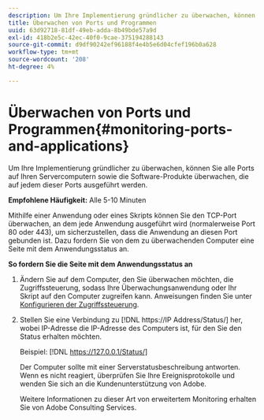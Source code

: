 ```yaml
---
description: Um Ihre Implementierung gründlicher zu überwachen, können Sie alle Ports auf Ihren Servercomputern sowie die Software-Produkte überwachen, die auf jedem dieser Ports ausgeführt werden.
title: Überwachen von Ports und Programmen
uuid: 63d92718-81df-49eb-adda-8b49bde57a9d
exl-id: 418b2e5c-42ec-40f0-9cae-375194288143
source-git-commit: d9df90242ef96188f4e4b5e6d04cfef196b0a628
workflow-type: tm+mt
source-wordcount: '208'
ht-degree: 4%

---
```


# Überwachen von Ports und Programmen{#monitoring-ports-and-applications}

Um Ihre Implementierung gründlicher zu überwachen, können Sie alle Ports auf Ihren Servercomputern sowie die Software-Produkte überwachen, die auf jedem dieser Ports ausgeführt werden.

**Empfohlene Häufigkeit:** Alle 5-10 Minuten

Mithilfe einer Anwendung oder eines Skripts können Sie den TCP-Port überwachen, an dem jede Anwendung ausgeführt wird (normalerweise Port 80 oder 443), um sicherzustellen, dass die Anwendung an diesen Port gebunden ist. Dazu fordern Sie von dem zu überwachenden Computer eine Seite mit dem Anwendungsstatus an.

**So fordern Sie die Seite mit dem Anwendungsstatus an**

1. Ändern Sie auf dem Computer, den Sie überwachen möchten, die Zugriffssteuerung, sodass Ihre Überwachungsanwendung oder Ihr Skript auf den Computer zugreifen kann. Anweisungen finden Sie unter [Konfigurieren der Zugriffssteuerung](../../../home/c-inst-svr/c-admin-inst-svr/c-config-acs-ctrl/c-config-acs-ctrl.md#concept-ac385e870dbe4b57a72bf7266b60f93d).
1. Stellen Sie eine Verbindung zu [!DNL https://IP Address/Status/] her, wobei IP-Adresse die IP-Adresse des Computers ist, für den Sie den Status erhalten möchten.

   Beispiel: [!DNL https://127.0.0.1/Status/]

   Der Computer sollte mit einer Serverstatusbeschreibung antworten. Wenn es nicht reagiert, überprüfen Sie Ihre Ereignisprotokolle und wenden Sie sich an die Kundenunterstützung von Adobe.

   Weitere Informationen zu dieser Art von erweitertem Monitoring erhalten Sie von Adobe Consulting Services.
